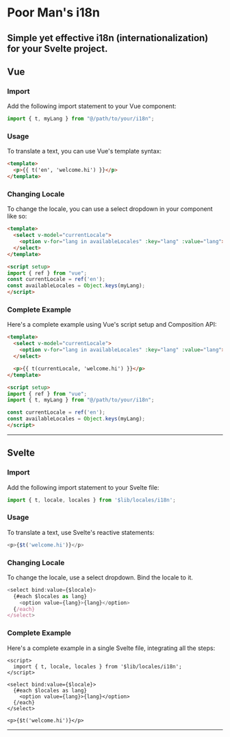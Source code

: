# Poor Man's i18n

Simple yet effective i18n (internationalization) for your Svelte project.
---
## Vue

### Import

Add the following import statement to your Vue component:

```javascript
import { t, myLang } from "@/path/to/your/i18n";
```

### Usage

To translate a text, you can use Vue's template syntax:

```html
<template>
  <p>{{ t('en', 'welcome.hi') }}</p>
</template>
```

### Changing Locale

To change the locale, you can use a select dropdown in your component like so:

```html
<template>
  <select v-model="currentLocale">
    <option v-for="lang in availableLocales" :key="lang" :value="lang">{{ lang }}</option>
  </select>
</template>

<script setup>
import { ref } from "vue";
const currentLocale = ref('en');
const availableLocales = Object.keys(myLang);
</script>
```

### Complete Example

Here's a complete example using Vue's script setup and Composition API:

```html
<template>
  <select v-model="currentLocale">
    <option v-for="lang in availableLocales" :key="lang" :value="lang">{{ lang }}</option>
  </select>

  <p>{{ t(currentLocale, 'welcome.hi') }}</p>
</template>

<script setup>
import { ref } from "vue";
import { t, myLang } from "@/path/to/your/i18n";

const currentLocale = ref('en');
const availableLocales = Object.keys(myLang);
</script>
```

---

## Svelte

### Import

Add the following import statement to your Svelte file:

```javascript
import { t, locale, locales } from '$lib/locales/i18n';
```

### Usage
To translate a text, use Svelte's reactive statements:

```javascript
<p>{$t('welcome.hi')}</p>
```

### Changing Locale
To change the locale, use a select dropdown. Bind the locale to it.

```javascript
<select bind:value={$locale}>
  {#each $locales as lang}
    <option value={lang}>{lang}</option>
  {/each}
</select>
```

### Complete Example

Here's a complete example in a single Svelte file, integrating all the steps:

```svelte
<script>
  import { t, locale, locales } from '$lib/locales/i18n';
</script>

<select bind:value={$locale}>
  {#each $locales as lang}
    <option value={lang}>{lang}</option>
  {/each}
</select>

<p>{$t('welcome.hi')}</p>
```

---
